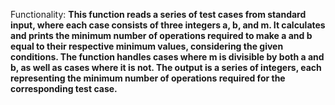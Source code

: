 Functionality: **This function reads a series of test cases from standard input, where each case consists of three integers a, b, and m. It calculates and prints the minimum number of operations required to make a and b equal to their respective minimum values, considering the given conditions. The function handles cases where m is divisible by both a and b, as well as cases where it is not. The output is a series of integers, each representing the minimum number of operations required for the corresponding test case.**